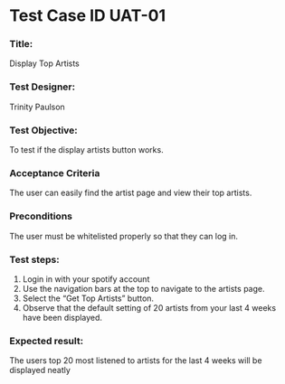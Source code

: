 # Test Case ID UAT-01
### Title:
Display Top Artists
### Test Designer:
Trinity Paulson
### Test Objective:
To test if the display artists button works.
### Acceptance Criteria
The user can easily find the artist page and view their top artists.
### Preconditions
The user must be whitelisted properly so that they can log in.
### Test steps:
1. Login in with your spotify account
2. Use the navigation bars at the top to navigate to the artists page.
3. Select the “Get Top Artists” button.
4. Observe that the default setting of 20 artists from your last 4 weeks have been displayed.
### Expected result:
The users top 20 most listened to artists for the last 4 weeks will be displayed neatly



